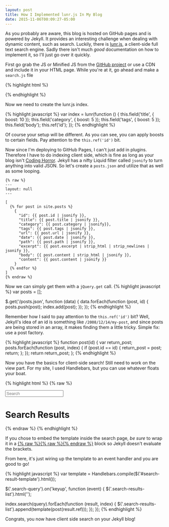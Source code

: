 ```yaml
---
layout: post
title: How I Implemented lunr.js In My Blog
date: 2015-11-06T00:09:27-05:00
---
```


As you probably are aware, this blog is hosted on GitHub pages and is powered by Jekyll. It provides an interesting challenge when dealing with dynamic content, such as search. Luckily, there is [lunr.js](http://lunrjs.com/), a client-side full text search engine. Sadly there isn't much _good_ documentation on how to implement it, so I'll just go over it quickly.

First go grab the JS or Minified JS from the [GitHub project](https://github.com/olivernn/lunr.js) or use a CDN and include it in your HTML page. While you're at it, go ahead and make a `search.js` file

{% highlight html %}
<script src="//cdnjs.cloudflare.com/ajax/libs/lunr.js/0.6.0/lunr.min.js" charset="utf-8"></script>
<script src="/js/search.js" charset="utf-8"></script>
{% endhighlight %}

Now we need to create the lunr.js index.

{% highlight javascript %}
var index = lunr(function () {
  this.field('title', { boost: 10 });
  this.field('category', { boost: 5 });
  this.field('tags', { boost: 5 });
  this.field('body');
  this.ref('id');
});
{% endhighlight %}

Of course your setup will be different. As you can see, you can apply boosts to certain fields. Pay attention to the `this.ref('id')` bit.

Now since I'm deploying to GitHub Pages, I can't just add in plugins. Therefore I have to do indexing client side, which is fine as long as your blog isn't [Coding Horror](http://blog.codinghorror.com/). Jekyll has a nifty Liquid filter called `jsonify` to turn anything into valid JSON. So let's create a `posts.json` and utilize that as well as some looping.


```
{% raw %}
---
layout: null
---

[
  {% for post in site.posts %}
    {
      "id": {{ post.id | jsonify }},
      "title": {{ post.title | jsonify }},
      "category": {{ post.category | jsonify}},
      "tags": {{ post.tags | jsonify }},
      "url": {{ post.url | jsonify }},
      "date": {{ post.date | jsonify }},
      "path": {{ post.path | jsonify }},
      "excerpt": {{ post.excerpt | strip_html | strip_newlines | jsonify }},
      "body": {{ post.content | strip_html | jsonify }},
      "content": {{ post.content | jsonify }}
    }
  {% endfor %}
]
{% endraw %}
```

Now we can simply get them with a `jQuery.get` call.
{% highlight javascript %}
var posts = [];

$.get('/posts.json', function (data) {
  data.forEach(function (post, id) {
    posts.push(post);
    index.add(post);
  });
});
{% endhighlight %}

Remember how I said to pay attention to the `this.ref('id')` bit? Well, Jekyll's idea of an id is something like `/2008/12/14/my-post`, and since posts are being stored in an array, it makes finding them a little tricky. Simple fix: use a post factory.

{% highlight javascript %}
function post(id) {
  var return_post;
  posts.forEach(function (post, index) {
    if (post.id == id) {
      return_post = post;
      return;
    };
  });
  return return_post;
};
{% endhighlight %}

Now you have the basics for client-side search! Still need to work on the view part. For my site, I used Handlebars, but you can use whatever floats your boat.

{% highlight html %}
{% raw %}
<div class="search">
  <span class="fa fa-search icon"></span>
  <input type="search" class="search-query" data-bind="value: query" placeholder="Search" autocomplete="off">
</div>

<div class="search-results">
  <h1>Search Results</h1>
  <div class="search-results-list">

  </div>
</div>

<script id="search-result-template" type="text/x-handlebars-template">
  <article>
    <header>
  		<h2>
        <a href="{{url}}">
          {{{title}}}
        </a>
      </h2>
    </header>
    <section>
      {{{excerpt}}}
    </section>
  </artcle>
</script>
{% endraw %}
{% endhighlight %}

If you chose to embed the template inside the search page, *be sure* to wrap it in a [{% raw %}{% raw %}{% endraw %}](https://github.com/Shopify/liquid/wiki/Liquid-for-Designers#raw) block so Jekyll doesn't evaluate the brackets.

From here, it's just wiring up the template to an event handler and you are good to go!

{% highlight javascript %}
var template = Handlebars.compile($('#search-result-template').html());

$('.search-query').on('keyup', function (event) {
  $('.search-results-list').html('');

  index.search(query).forEach(function (result, index) {
    $('.search-results-list').append(template(post(result.ref)));
  });
});
{% endhighlight %}

Congrats, you now have client side search on your Jekyll blog!
